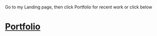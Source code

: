 <p>Go to my Landing page, then click Portfolio for recent work or click below</p>
<a href= "https://shaquillecode.github.io/main.html"><h1>Portfolio</h1></a>